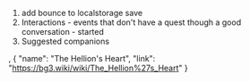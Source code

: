 1. add bounce to localstorage save
2. Interactions - events that don't have a quest though a good conversation - started
3. Suggested companions

,
{
"name": "The Hellion's Heart",
"link": "https://bg3.wiki/wiki/The_Hellion%27s_Heart"
}
